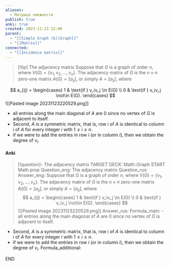 ```yaml
---
aliases:
  - Матрица смежности
publish: true
anki: true
created: 2023-11-23 22:00
parent:
  - "[[Simple Graph (G)|Graph]]"
  - "[[Matrix]]"
connected:
  - "[[Incidence matrix]]"
---
```


> [!tip] The adjacency matrix
 Suppose that $G$ is a graph of order $n$, where $V(G) = \{v_1, v_2, \ldots, v_n\}$. The adjacency matrix of $G$ is the $n \times n$ zero-one matrix $A(G) = [a_{ij}]$, or simply $A = [a_{ij}]$, where

$$
a_{ij} = 
\begin{cases} 
1 & \text{if } v_iv_j \in E(G) \\
0 & \text{if } v_iv_j \not\in E(G).
\end{cases}
$$
![[Pasted image 20231123220529.png]]

- all entries along the main diagonal of $A {}$ are $0 {}$ since no vertex of $G$ is adjacent to itself. 
- Second, $A {}$ is a  symmetric matrix, that is, row i of $A {}$ is identical to column $i {}$ of $A$ for every integer $i$ with $1 ≤ i ≤ n$.
- if we were to add the entries in row $i$ (or in column $i$), then we obtain the degree of $v_i$.

#### Anki
> [!question]- The adjacency matrix
TARGET DECK: Math::Graph
START
Math prop
Question_eng: The adjacency matrix
Question_rus: 
Answer_eng:  Suppose that $G$ is a graph of order $n$, where $V(G) = \{v_1, v_2, \ldots, v_n\}$. The adjacency matrix of $G$ is the $n \times n$ zero-one matrix $A(G) = [a_{ij}]$, or simply $A = [a_{ij}]$, where
$$
a_{ij} = 
\begin{cases} 
1 & \text{if } v_iv_j \in E(G) \\
0 & \text{if } v_iv_j \not\in E(G).
\end{cases}
$$
![[Pasted image 20231123220529.png]]
Answer_rus: 
Formula_main: - all entries along the main diagonal of $A {}$ are $0 {}$ since no vertex of $G$ is adjacent to itself. 
- Second, $A {}$ is a  symmetric matrix, that is, row i of $A {}$ is identical to column $i {}$ of $A$ for every integer $i$ with $1 ≤ i ≤ n$.
- if we were to add the entries in row $i$ (or in column $i$), then we obtain the degree of $v_i$.
Formula_additional:
<!--ID: 1705260885188-->
END









